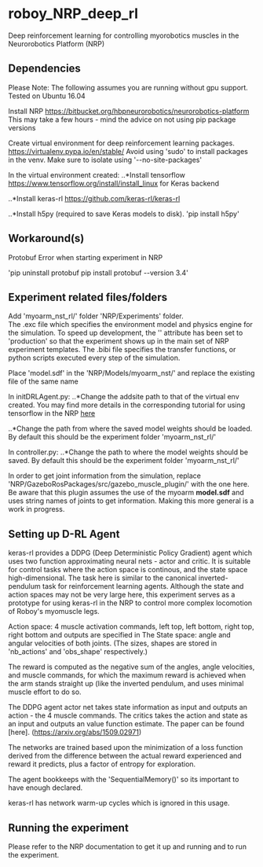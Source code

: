# roboy_NRP_deep_rl
Deep reinforcement learning for controlling myorobotics muscles in the Neurorobotics Platform (NRP)

## Dependencies

Please Note: The following assumes you are running without gpu support. 
Tested on Ubuntu 16.04

Install NRP https://bitbucket.org/hbpneurorobotics/neurorobotics-platform
This may take a few hours - mind the advice on not using pip package versions

Create virtual environment for deep reinforcement learning packages. https://virtualenv.pypa.io/en/stable/ 
Avoid using 'sudo' to install packages in the venv.
Make sure to isolate using '--no-site-packages'

In the virtual environment created:
..*Install tensorflow https://www.tensorflow.org/install/install_linux for Keras backend

..*Install keras-rl https://github.com/keras-rl/keras-rl

..*Install h5py (required to save Keras models to disk).
'pip install h5py'

## Workaround(s) 

Protobuf Error when starting experiment in NRP

'pip uninstall protobuf 
pip install protobuf --version 3.4'


## Experiment related files/folders

Add 'myoarm_nst_rl/' folder 'NRP/Experiments' folder.  
The .exc file which specifies the environment model and physics engine for the simulation.  To speed up development, the '<maturity>' attribute has been set to 'production' so that the experiment shows up in the main set of NRP experiment templates.
The .bibi file specifies the transfer functions, or python scripts executed every step of the simulation.

Place 'model.sdf' in the 'NRP/Models/myoarm_nst/' and replace the existing file of the same name

In initDRLAgent.py:
..*Change the addsite path to that of the virtual env created. You may find more details in the corresponding tutorial for using tensorflow in the NRP [here](https://developer.humanbrainproject.eu/docs/projects/HBP%20Neurorobotics%20Platform/1.2/nrp/tutorials/tensorflow/tutorial.html#installing-tensorflow-for-use-in-the-nrp)

..*Change the path from where the saved model weights should be loaded. By default this should be the experiment folder 'myoarm_nst_rl/'

In controller.py:
..*Change the path to where the model weights should be saved.  By default this should be the experiment folder 'myoarm_nst_rl/'

In order to get joint information from the simulation, replace 'NRP/GazeboRosPackages/src/gazebo_muscle_plugin/' with the one here. Be aware that this plugin assumes the use of the myoarm **model.sdf** and uses string names of joints to get information. Making this more general is a work in progress.


## Setting up D-RL Agent
 
keras-rl provides a DDPG (Deep Deterministic Policy Gradient) agent which uses two function approximating neural nets - actor and critic.  It is suitable for control tasks where the action space is continous, and the state space high-dimensional. The task here is similar to the canonical inverted-pendulum task for reinforcement learning agents. Although the state and action spaces may not be very large here, this experiment serves as a prototype for using keras-rl in the NRP to control more complex locomotion of Roboy's myomuscle legs.   

Action space: 4 muscle activation commands, left top, left bottom, right top, right bottom and outputs are specified in The State space: angle and angular velocities of both joints.
(The sizes, shapes are stored in 'nb_actions' and 'obs_shape' respectively.) 

The reward is computed as the negative sum of the angles, angle velocities, and muscle commands, for which the maximum reward is achieved when the arm stands straight up (like the inverted pendulum, and uses minimal muscle effort to do so.  

The DDPG agent actor net takes state information as input and outputs an action - the 4 muscle commands. The critics takes the action and state as an input and outputs an value function estimate.  The paper can be found [here]. (https://arxiv.org/abs/1509.02971)

The networks are trained based upon the minimization of a loss function derived from the difference between the actual reward experienced and reward it predicts, plus a factor of entropy for exploration.

The agent bookkeeps with the 'SequentialMemory()' so its important to have enough declared.  

keras-rl has network warm-up cycles which is ignored in this usage.

## Running the experiment 
Please refer to the NRP documentation to get it up and running and to run the experiment.  



 

